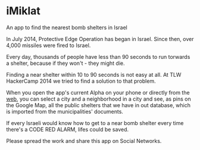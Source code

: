 iMiklat
=======

An app to find the nearest bomb shelters in Israel


In July 2014, Protective Edge Operation has began in Israel. Since then, over 4,000 missiles were fired to Israel. 

Every day, thousands of people have less than 90 seconds to run torwards a shelter, because if they won't - they might die.

Finding a near shelter within 10 to 90 seconds is not easy at all. At TLW HackerCamp 2014 we tried to find a solution to that problem.

When you open the app's current Alpha on your phone or directly from the [web](http://projects.karasik.org/imiklat), you can select a city and a neighborhood in a city and see, as pins on the Google Map, all the public shelters that we have in out database, which is imported from the municipalities' documents.

If every Israeli would know how to get to a near bomb shelter every time there's a CODE RED ALARM, lifes could be saved.

Please spread the work and share this app on Social Networks.
